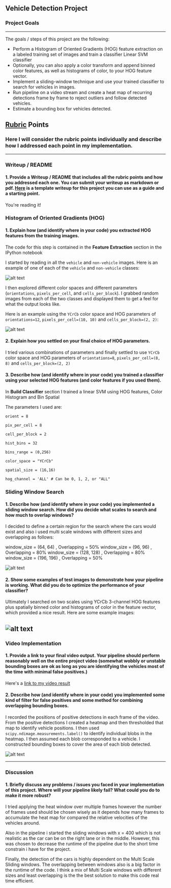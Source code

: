 ## Vehicle Detection Project


[//]: # (Image References)
[image1]: ./examples/car_not_car.png
[image2]: ./examples/HOG_example.png
[image3]: ./examples/sliding_window.png
[image4]: ./examples/cars.png
[image5]: ./examples/bboxes_and_heat.png

### Project Goals

---

The goals / steps of this project are the following:

* Perform a Histogram of Oriented Gradients (HOG) feature extraction on a labeled training set of images and train a classifier Linear SVM classifier
* Optionally, you can also apply a color transform and append binned color features, as well as histograms of color, to your HOG feature vector. 
* Implement a sliding-window technique and use your trained classifier to search for vehicles in images.
* Run pipeline on a video stream and create a heat map of recurring detections frame by frame to reject outliers and follow detected vehicles.
* Estimate a bounding box for vehicles detected.

## [Rubric](https://review.udacity.com/#!/rubrics/513/view) Points
### Here I will consider the rubric points individually and describe how I addressed each point in my implementation.  

---
### Writeup / README

#### 1. Provide a Writeup / README that includes all the rubric points and how you addressed each one.  You can submit your writeup as markdown or pdf.  [Here](https://github.com/udacity/CarND-Vehicle-Detection/blob/master/writeup_template.md) is a template writeup for this project you can use as a guide and a starting point.  

You're reading it!

### Histogram of Oriented Gradients (HOG)

#### 1. Explain how (and identify where in your code) you extracted HOG features from the training images.
The code for this step is contained in the **Feature Extraction** section in the IPython notebook

I started by reading in all the `vehicle` and `non-vehicle` images.  Here is an example of one of each of the `vehicle` and `non-vehicle` classes:

![alt text][image1]

I then explored different color spaces and different parameters (`orientations`, `pixels_per_cell`, and `cells_per_block`).  I grabbed random images from each of the two classes and displayed them to get a feel for what the output looks like.

Here is an example using the `YCrCb` color space and HOG parameters of `orientations=12`, `pixels_per_cell=(10, 10)` and `cells_per_block=(2, 2)`:


![alt text][image2]

#### 2. Explain how you settled on your final choice of HOG parameters.

I tried various combinations of parameters and finally settled to use  `YCrCb` color space and HOG parameters of `orientations=8`, `pixels_per_cell=(8, 8)` and `cells_per_block=(2, 2)`

#### 3. Describe how (and identify where in your code) you trained a classifier using your selected HOG features (and color features if you used them).

In **Build Classifier** section I trained a linear SVM using HOG features, Color Histogram and Bin Spatial

The parameters I used are:

`orient = 8`

`pix_per_cell = 8`

`cell_per_block = 2`

`hist_bins = 32`

`bins_range = (0,256)`

`color_space = "YCrCb"`

`spatial_size = (16,16)`

`hog_channel = 'ALL' # Can be 0, 1, 2, or "ALL"`

### Sliding Window Search

#### 1. Describe how (and identify where in your code) you implemented a sliding window search.  How did you decide what scales to search and how much to overlap windows?

I decided to define a certain region for the search where the cars would exist and also i used multi scale windows with different sizes and overlapping as follows:

window_size = (64, 64) , Overlapping = 50%
window_size = (96, 96) , Overlapping = 80%
window_size = (128, 128) , Overlapping = 80%
window_size = (196, 196) , Overlapping = 50%

![alt text][image3]

#### 2. Show some examples of test images to demonstrate how your pipeline is working.  What did you do to optimize the performance of your classifier?

Ultimately I searched on two scales using YCrCb 3-channel HOG features plus spatially binned color and histograms of color in the feature vector, which provided a nice result.  Here are some example images:

![alt text][image4]
---

### Video Implementation

#### 1. Provide a link to your final video output.  Your pipeline should perform reasonably well on the entire project video (somewhat wobbly or unstable bounding boxes are ok as long as you are identifying the vehicles most of the time with minimal false positives.)
Here's a [link to my video result](./Output.mp4)


#### 2. Describe how (and identify where in your code) you implemented some kind of filter for false positives and some method for combining overlapping bounding boxes.

I recorded the positions of positive detections in each frame of the video.  From the positive detections I created a heatmap and then thresholded that map to identify vehicle positions.  I then used `scipy.ndimage.measurements.label()` to identify individual blobs in the heatmap.  I then assumed each blob corresponded to a vehicle.  I constructed bounding boxes to cover the area of each blob detected.  

![alt text][image5]

---

### Discussion

#### 1. Briefly discuss any problems / issues you faced in your implementation of this project.  Where will your pipeline likely fail?  What could you do to make it more robust?

I tried applying the heat window over multiple frames however the number of frames used should be chosen wisely as it depends how many frames to accumulate the heat map for compared the relative velocities of the vehicles around.

Also in the pipeline i started the sliding windows with x = 400 which is not realistic as the car can be on the right lane or in the middle. However, this was chosen to decrease the runtime of the pipeline due to the short time constrain i have for the project.

Finally, the detection of the cars is highly dependent on the Multi Scale Sliding windows. The overlapping between windows also is a big factor in the runtime of the code. I think a mix of Multi Scale windows with different sizes and least overlapping is the the best solution to make this code real time efficient.